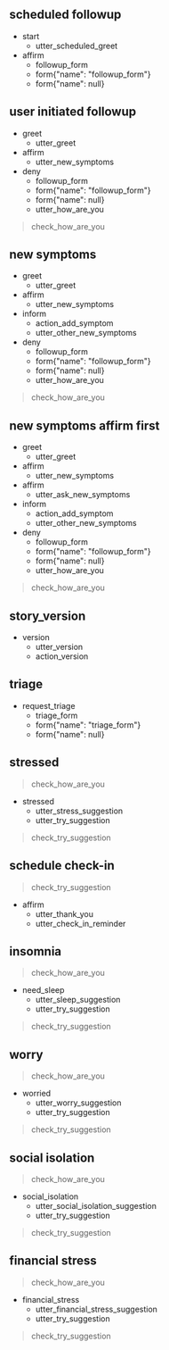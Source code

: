 ## scheduled followup
* start
    - utter_scheduled_greet
* affirm
    - followup_form
    - form{"name": "followup_form"}
    - form{"name": null}

## user initiated followup
* greet
    - utter_greet
* affirm
    - utter_new_symptoms
* deny
    - followup_form
    - form{"name": "followup_form"}
    - form{"name": null}
    - utter_how_are_you
> check_how_are_you

## new symptoms
* greet
    - utter_greet
* affirm
    - utter_new_symptoms
* inform
    - action_add_symptom
    - utter_other_new_symptoms
* deny
    - followup_form
    - form{"name": "followup_form"}
    - form{"name": null}
    - utter_how_are_you
> check_how_are_you

## new symptoms affirm first
* greet
    - utter_greet
* affirm
    - utter_new_symptoms
* affirm
    - utter_ask_new_symptoms
* inform
    - action_add_symptom
    - utter_other_new_symptoms
* deny
    - followup_form
    - form{"name": "followup_form"}
    - form{"name": null}
    - utter_how_are_you
> check_how_are_you

## story_version
* version
  - utter_version
  - action_version
  
## triage
* request_triage
    - triage_form
    - form{"name": "triage_form"}
    - form{"name": null}

## stressed
> check_how_are_you
* stressed
    - utter_stress_suggestion
    - utter_try_suggestion
> check_try_suggestion

## schedule check-in
> check_try_suggestion
* affirm
    - utter_thank_you
    - utter_check_in_reminder

## insomnia
> check_how_are_you
* need_sleep
    - utter_sleep_suggestion
    - utter_try_suggestion
> check_try_suggestion

## worry
> check_how_are_you
* worried
    - utter_worry_suggestion
    - utter_try_suggestion
> check_try_suggestion
    
## social isolation
> check_how_are_you
* social_isolation
    - utter_social_isolation_suggestion
    - utter_try_suggestion
> check_try_suggestion

## financial stress
> check_how_are_you
* financial_stress
    - utter_financial_stress_suggestion
    - utter_try_suggestion
> check_try_suggestion